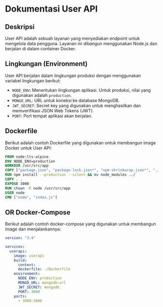 # Dokumentasi User API

## Deskripsi

User API adalah sebuah layanan yang menyediakan endpoint untuk mengelola data pengguna. Layanan ini dibangun menggunakan Node.js dan berjalan di dalam container Docker.

## Lingkungan (Environment)

User API berjalan dalam lingkungan produksi dengan menggunakan variabel lingkungan berikut:

- `NODE_ENV`: Menentukan lingkungan aplikasi. Untuk produksi, nilai yang digunakan adalah `production`.
- `MONGO_URL`: URL untuk koneksi ke database MongoDB.
- `JWT_SECRET`: Secret key yang digunakan untuk menghasilkan dan memverifikasi JSON Web Tokens (JWT).
- `PORT`: Port tempat aplikasi akan berjalan.

## Dockerfile

Berikut adalah contoh Dockerfile yang digunakan untuk membangun image Docker untuk User API:

```Dockerfile
FROM node:lts-alpine
ENV NODE_ENV=production
WORKDIR /usr/src/app
COPY ["package.json", "package-lock.json*", "npm-shrinkwrap.json*", "./"]
RUN npm install --production --silent && mv node_modules ../
COPY . .
EXPOSE 3000
RUN chown -R node /usr/src/app
USER node
CMD ["node", "index.js"]
```

## OR Docker-Compose

Berikut adalah contoh docker-compose yang digunakan untuk membangun image dan menjalankannya:

```yml
version: "3.4"

services:
  userapi:
    image: userapi
    build:
      context: .
      dockerfile: ./Dockerfile
    environment:
      NODE_ENV: production
      MONGO_URL: mongodb:url
      JWT_SECRET: mongodb
      PORT: 3000
    ports:
      - 3000:3000
```
